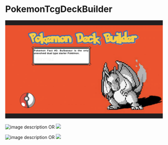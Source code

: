 # PokemonTcgDeckBuilder

<img src="Screen Shot 2022-02-23 at 5.39.50 PM.png"/>

![image description](relative/path/in/repository/to/image.svg)
OR
<img src="relative/path/in/repository/to/image.svg" width="128"/>

![image description](relative/path/in/repository/to/image.svg)
OR
<img src="relative/path/in/repository/to/image.svg" width="128"/>
